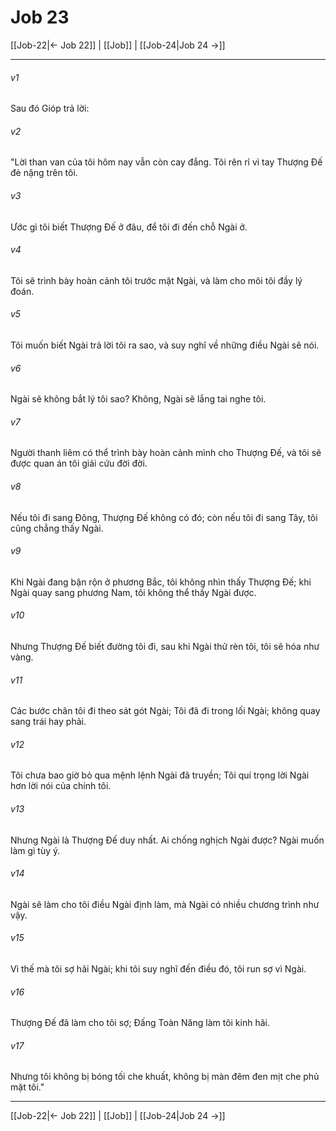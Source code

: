# Job 23

[[Job-22|← Job 22]] | [[Job]] | [[Job-24|Job 24 →]]
***



###### v1 
Sau đó Gióp trả lời: 

###### v2 
"Lời than van của tôi hôm nay vẫn còn cay đắng. Tôi rên rỉ vì tay Thượng Đế đè nặng trên tôi. 

###### v3 
Ước gì tôi biết Thượng Đế ở đâu, để tôi đi đến chỗ Ngài ở. 

###### v4 
Tôi sẽ trình bày hoàn cảnh tôi trước mặt Ngài, và làm cho môi tôi đầy lý đoán. 

###### v5 
Tôi muốn biết Ngài trả lời tôi ra sao, và suy nghĩ về những điều Ngài sẽ nói. 

###### v6 
Ngài sẽ không bắt lý tôi sao? Không, Ngài sẽ lắng tai nghe tôi. 

###### v7 
Người thanh liêm có thể trình bày hoàn cảnh mình cho Thượng Đế, và tôi sẽ được quan án tôi giải cứu đời đời. 

###### v8 
Nếu tôi đi sang Đông, Thượng Đế không có đó; còn nếu tôi đi sang Tây, tôi cũng chẳng thấy Ngài. 

###### v9 
Khi Ngài đang bận rộn ở phương Bắc, tôi không nhìn thấy Thượng Đế; khi Ngài quay sang phương Nam, tôi không thể thấy Ngài được. 

###### v10 
Nhưng Thượng Đế biết đường tôi đi, sau khi Ngài thử rèn tôi, tôi sẽ hóa như vàng. 

###### v11 
Các bước chân tôi đi theo sát gót Ngài; Tôi đã đi trong lối Ngài; không quay sang trái hay phải. 

###### v12 
Tôi chưa bao giờ bỏ qua mệnh lệnh Ngài đã truyền; Tôi quí trọng lời Ngài hơn lời nói của chính tôi. 

###### v13 
Nhưng Ngài là Thượng Đế duy nhất. Ai chống nghịch Ngài được? Ngài muốn làm gì tùy ý. 

###### v14 
Ngài sẽ làm cho tôi điều Ngài định làm, mà Ngài có nhiều chương trình như vậy. 

###### v15 
Vì thế mà tôi sợ hãi Ngài; khi tôi suy nghĩ đến điều đó, tôi run sợ vì Ngài. 

###### v16 
Thượng Đế đã làm cho tôi sợ; Đấng Toàn Năng làm tôi kinh hãi. 

###### v17 
Nhưng tôi không bị bóng tối che khuất, không bị màn đêm đen mịt che phủ mặt tôi."

***
[[Job-22|← Job 22]] | [[Job]] | [[Job-24|Job 24 →]]
